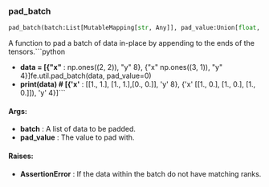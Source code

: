 

### pad_batch
```python
pad_batch(batch:List[MutableMapping[str, Any]], pad_value:Union[float, int]) -> None
```
A function to pad a batch of data in-place by appending to the ends of the tensors.```python
* **data = [{"x"** :  np.ones((2, 2)), "y" 8}, {"x" np.ones((3, 1)), "y" 4}]fe.util.pad_batch(data, pad_value=0)
* **print(data)  # [{'x'** :  [[1., 1.], [1., 1.],[0., 0.]], 'y' 8}, {'x' [[1., 0.], [1., 0.], [1., 0.]]), 'y' 4}]```

#### Args:

* **batch** :  A list of data to be padded.
* **pad_value** :  The value to pad with.

#### Raises:

* **AssertionError** :  If the data within the batch do not have matching ranks.